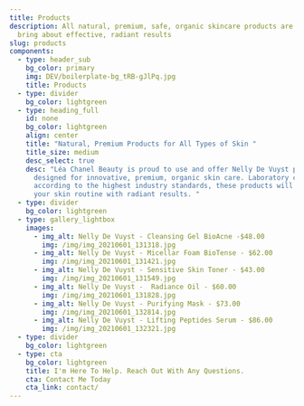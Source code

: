 ```yaml
---
title: Products
description: All natural, premium, safe, organic skincare products are used to
  bring about effective, radiant results
slug: products
components:
  - type: header_sub
    bg_color: primary
    img: DEV/boilerplate-bg_tRB-gJlPq.jpg
    title: Products
  - type: divider
    bg_color: lightgreen
  - type: heading_full
    id: none
    bg_color: lightgreen
    align: center
    title: "Natural, Premium Products for All Types of Skin "
    title_size: medium
    desc_select: true
    desc: "Léa Chanel Beauty is proud to use and offer Nelly De Vuyst products,
      designed for innovative, premium, organic skin care. Laboratory certified
      according to the highest industry standards, these products will transform
      your skin routine with radiant results. "
  - type: divider
    bg_color: lightgreen
  - type: gallery_lightbox
    images:
      - img_alt: Nelly De Vuyst - Cleansing Gel BioAcne -$48.00
        img: /img/img_20210601_131318.jpg
      - img_alt: Nelly De Vuyst - Micellar Foam BioTense - $62.00
        img: /img/img_20210601_131421.jpg
      - img_alt: Nelly De Vuyst - Sensitive Skin Toner - $43.00
        img: /img/img_20210601_131549.jpg
      - img_alt: Nelly De Vuyst -  Radiance Oil - $60.00
        img: /img/img_20210601_131828.jpg
      - img_alt: Nelly De Vuyst - Purifying Mask - $73.00
        img: /img/img_20210601_132814.jpg
      - img_alt: Nelly De Vuyst - Lifting Peptides Serum - $86.00
        img: /img/img_20210601_132321.jpg
  - type: divider
    bg_color: lightgreen
  - type: cta
    bg_color: lightgreen
    title: I'm Here To Help. Reach Out With Any Questions.
    cta: Contact Me Today
    cta_link: contact/
---
```

